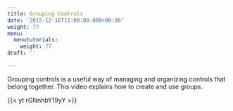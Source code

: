 ```yaml
---
title: Grouping Controls
date: '2015-12-16T11:00:00.000+00:00'
weight: 77
menu:
  menututorials:
    weight: 77
draft: ''

---
```


Grouping controls is a useful way of managing and organizing controls that belong together. This video explains how to create and use groups.

{{< yt rGNnhbY19yY >}}
